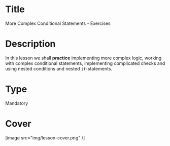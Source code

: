 # Title
More Complex Conditional Statements - Exercises

# Description
In this lesson we shall **practice** implementing more complex logic, working with complex conditional statements, implementing complicated checks and using nested conditions and nested `if`-statements.

# Type
Mandatory

# Cover
[image src="img/lesson-cover.png" /]
